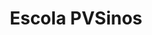 ---
published: true
title: Escola PVSinos
layout: client
categories:
 - clients
logo: /assets/client-pvsinos.jpg
link: http://www.pvsinos.com.br
---